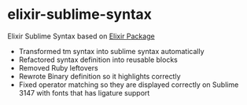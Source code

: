 # elixir-sublime-syntax
Elixir Sublime Syntax based on [Elixir Package](https://github.com/elixir-editors/elixir-tmbundle)

- Transformed tm syntax into sublime syntax automatically
- Refactored syntax definition into reusable blocks
- Removed Ruby leftovers
- Rewrote Binary definition so it highlights correctly
- Fixed operator matching so they are displayed correctly on Sublime 3147 with fonts that has ligature support

